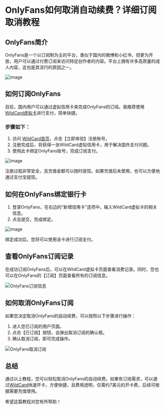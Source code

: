# OnlyFans如何取消自动续费？详细订阅取消教程

## OnlyFans简介

OnlyFans是一个以订阅制为主的平台，类似于国内的微博和小红书，但更为开放，用户可以通过付费订阅来访问特定创作者的内容。平台上拥有许多高质量的成人内容，这也是其流行的原因之一。

![image](https://github.com/user-attachments/assets/90390f2b-cdf9-427a-9a89-3dadf43ce028)

## 如何订阅OnlyFans

目前，国内用户可以通过虚拟信用卡来完成OnlyFans的订阅。我推荐使用[WildCard虚拟卡](https://bit.ly/WildCardo)进行支付，简单快捷。

### 步骤如下：

1. 访问 [WildCard首页](https://bit.ly/WildCardo)，点击【立即体验】注册账号。
2. 注册完成后，将获得一张WildCard虚拟信用卡，用于解决国外支付问题。
3. 使用此卡绑定OnlyFans账号，完成订阅支付。

![image](https://github.com/user-attachments/assets/6ab06e58-f8c0-46f0-acad-4cc0af684cef)

注册过程非常安全，且充值金额可以随时提现。如果充值后未使用，也可以方便地通过支付宝提现。

## 如何在OnlyFans绑定银行卡

1. 登录OnlyFans，在右边的“新增信用卡”选项中，输入WildCard虚拟卡的相关信息。
2. 点击提交，完成绑定。

![image](https://github.com/user-attachments/assets/8e251a9b-b3b1-496d-bf5c-9618b30a560f)


绑定成功后，您将可以使用该卡进行订阅支付。

## 查看OnlyFans订阅记录

在成功订阅OnlyFans后，可以在WildCard虚拟卡页面查看消费记录。同时，您也可以在OnlyFans的【订阅】页面查看所有的订阅信息。

![OnlyFans订阅信息](https://github.com/user-attachments/assets/8d954753-35a1-4f52-aa27-6b681b249aaa)


## 如何取消OnlyFans订阅

如果您决定取消OnlyFans的自动续费，可以按照以下步骤进行操作：

1. 进入您已订阅的用户页面。
2. 点击【已订阅】按钮，会弹出取消订阅的确认框。
3. 确认取消订阅，即可完成操作。

![OnlyFans取消订阅](https://github.com/user-attachments/assets/08c5e295-0b38-4199-b65f-c0b5e60cae09)

## 总结

通过以上教程，您可以轻松取消OnlyFans的自动续费。如果有订阅需求，可以通过[WildCard](https://bit.ly/WildCardo)快速开卡，方便快捷，且费用透明，仅需约7美元的开卡费，后续可根据需要充值使用。

希望这篇教程对您有所帮助！



